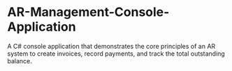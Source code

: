 # AR-Management-Console-Application
A C# console application that demonstrates the core principles of an AR system to create invoices, record payments, and track the total outstanding balance.







